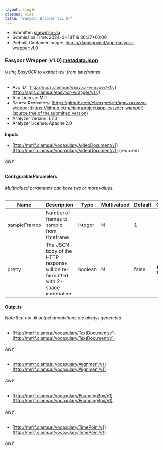 ```yaml
---
layout: single
classes: wide
title: "Easyocr Wrapper (v1.0)"
---
```

* Submitter: [snewman-aa](https://github.com/snewman-aa)
* Submission Time: 2024-01-18T19:36:37+00:00
* Prebuilt Container Image: [ghcr.io/clamsproject/app-easyocr-wrapper:v1.0](https://github.com/clamsproject/app-easyocr-wrapper/pkgs/container/app-easyocr-wrapper/v1.0)


### Easyocr Wrapper (v1.0) [metadata.json](metadata.json)
###### Using EasyOCR to extract text from timeframes

* App ID: [http://apps.clams.ai/easyocr-wrapper/v1.0](http://apps.clams.ai/easyocr-wrapper/v1.0)
* App License: MIT
* Source Repository: [https://github.com/clamsproject/app-easyocr-wrapper](https://github.com/clamsproject/app-easyocr-wrapper) ([source tree of the submitted version](https://github.com/clamsproject/app-easyocr-wrapper/tree/v1.0))
* Analyzer Version: 1.7.0
* Analyzer License: Apache 2.0


#### Inputs
* [http://mmif.clams.ai/vocabulary/VideoDocument/v1](http://mmif.clams.ai/vocabulary/VideoDocument/v1) (required)
###### ANY


#### Configurable Parameters
###### Multivalued parameters can have two or more values.

|Name|Description|Type|Multivalued|Default|Choices|
|----|-----------|----|-----------|-------|-------|
|sampleFrames|Number of frames to sample from timeframe|integer|N|1||
|pretty|The JSON body of the HTTP response will be re-formatted with 2-space indentation|boolean|N|false|**_`false`_**, `true`|


#### Outputs
###### Note that not all output annotations are always generated.
* [http://mmif.clams.ai/vocabulary/TextDocument/v1](http://mmif.clams.ai/vocabulary/TextDocument/v1) 
###### ANY
* [http://mmif.clams.ai/vocabulary/Alignment/v1](http://mmif.clams.ai/vocabulary/Alignment/v1) 
###### ANY
* [http://mmif.clams.ai/vocabulary/BoundingBox/v1](http://mmif.clams.ai/vocabulary/BoundingBox/v1) 
###### ANY
* [http://mmif.clams.ai/vocabulary/TimePoint/v1](http://mmif.clams.ai/vocabulary/TimePoint/v1) 
###### ANY
